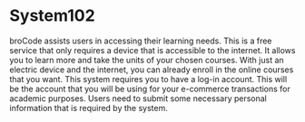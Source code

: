 # System102
broCode assists users in accessing their learning needs. This is a free service that only requires a device that is accessible to the internet. It allows you to learn more and take the units of your chosen courses. With just an electric device and the internet, you can already enroll in the online courses that you want. This system requires you to have a log-in account. This will be the account that you will be using for your e-commerce transactions for academic purposes. Users need to submit some necessary personal information that is required by the system.  
